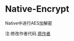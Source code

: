 # Native-Encrypt
Native中进行AES加解密

注:修改作者代码
[原作者](http://m.blog.csdn.net/dfqin/article/details/71159234#t0)


